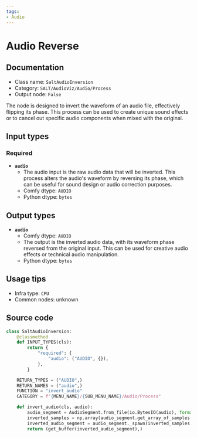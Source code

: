 ```yaml
---
tags:
- Audio
---
```


# Audio Reverse
## Documentation
- Class name: `SaltAudioInversion`
- Category: `SALT/AudioViz/Audio/Process`
- Output node: `False`

The node is designed to invert the waveform of an audio file, effectively flipping its phase. This process can be used to create unique sound effects or to cancel out specific audio components when mixed with the original.
## Input types
### Required
- **`audio`**
    - The audio input is the raw audio data that will be inverted. This process alters the audio's waveform by reversing its phase, which can be useful for sound design or audio correction purposes.
    - Comfy dtype: `AUDIO`
    - Python dtype: `bytes`
## Output types
- **`audio`**
    - Comfy dtype: `AUDIO`
    - The output is the inverted audio data, with its waveform phase reversed from the original input. This can be used for creative audio effects or technical audio manipulation.
    - Python dtype: `bytes`
## Usage tips
- Infra type: `CPU`
- Common nodes: unknown


## Source code
```python
class SaltAudioInversion:
    @classmethod
    def INPUT_TYPES(cls):
        return {
            "required": {
                "audio": ("AUDIO", {}),
            },
        }

    RETURN_TYPES = ("AUDIO",)
    RETURN_NAMES = ("audio",)
    FUNCTION = "invert_audio"
    CATEGORY = f"{MENU_NAME}/{SUB_MENU_NAME}/Audio/Process"

    def invert_audio(cls, audio):
        audio_segment = AudioSegment.from_file(io.BytesIO(audio), format="wav")
        inverted_samples = np.array(audio_segment.get_array_of_samples()) * -1
        inverted_audio_segment = audio_segment._spawn(inverted_samples.tobytes())
        return (get_buffer(inverted_audio_segment),)

```

